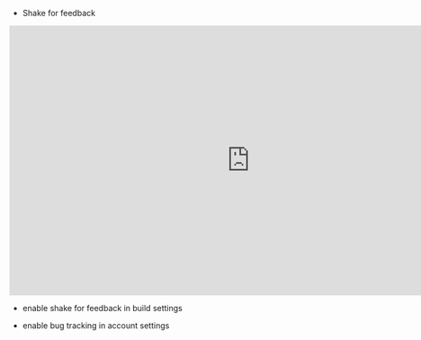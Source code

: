 - Shake for feedback

<iframe width="854" height="480" src="https://www.youtube.com/embed/lVlXx01jrU8" frameborder="0" allow="autoplay; encrypted-media" allowfullscreen></iframe>

- enable shake for feedback in build settings

- enable bug tracking in account settings
